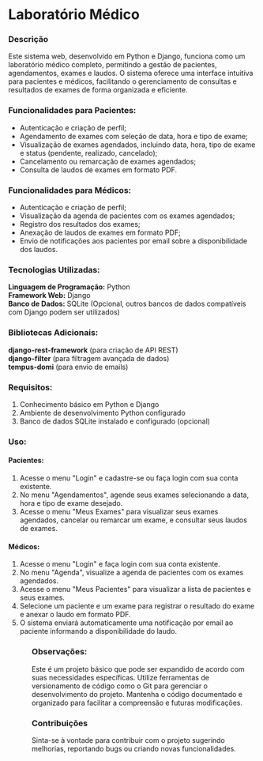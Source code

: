 <h1>Laboratório Médico</h1>

<h3>Descrição</h3>

Este sistema web, desenvolvido em Python e Django, funciona como um laboratório médico completo, permitindo a gestão de pacientes, agendamentos, exames e laudos. O sistema oferece uma interface intuitiva para pacientes e médicos, facilitando o gerenciamento de consultas e resultados de exames de forma organizada e eficiente.

<h3>Funcionalidades para Pacientes:</h3>

<ul>
<li>Autenticação e criação de perfil;</li>
<li>Agendamento de exames com seleção de data, hora e tipo de exame;</li>
<li>Visualização de exames agendados, incluindo data, hora, tipo de exame e status (pendente, realizado, cancelado);</li>
<li>Cancelamento ou remarcação de exames agendados;</li>
<li>Consulta de laudos de exames em formato PDF.</li>
</ul>

<h3>Funcionalidades para Médicos:</h3>

<ul>
<li>Autenticação e criação de perfil;</li>
<li>Visualização da agenda de pacientes com os exames agendados;</li>
<li>Registro dos resultados dos exames;</li>
<li>Anexação de laudos de exames em formato PDF;</li>
<li>Envio de notificações aos pacientes por email sobre a disponibilidade dos laudos.</li>
</ul>

<h3>Tecnologias Utilizadas:</h3>

<b>Linguagem de Programação:</b> Python<br>
<b>Framework Web:</b> Django<br>
<b>Banco de Dados:</b> SQLite (Opcional, outros bancos de dados compatíveis com Django podem ser utilizados)<br>

<h3>Bibliotecas Adicionais:</h3>
<b>django-rest-framework</b> (para criação de API REST)<br>
<b>django-filter</b> (para filtragem avançada de dados)<br>
<b>tempus-domi</b> (para envio de emails)<br>

<h3>Requisitos:</h3>
<ol>
<li>Conhecimento básico em Python e Django</li>
<li>Ambiente de desenvolvimento Python configurado</li>
<li>Banco de dados SQLite instalado e configurado (opcional)</li>
</ol>

<h3>Uso:</h3>

<h4>Pacientes:</h4>
<ol>
<li>Acesse o menu "Login" e cadastre-se ou faça login com sua conta existente.</li>
<li>No menu "Agendamentos", agende seus exames selecionando a data, hora e tipo de exame desejado.</li>
<li>Acesse o menu "Meus Exames" para visualizar seus exames agendados, cancelar ou remarcar um exame, e consultar seus laudos de exames.</li>
</ol>

<h4>Médicos:</h4>
<ol>
<li>Acesse o menu "Login" e faça login com sua conta existente.</li>
<li>No menu "Agenda", visualize a agenda de pacientes com os exames agendados.</li>
<li>Acesse o menu "Meus Pacientes" para visualizar a lista de pacientes e seus exames.</li>
<li>Selecione um paciente e um exame para registrar o resultado do exame e anexar o laudo em formato PDF.</li>
<li>O sistema enviará automaticamente uma notificação por email ao paciente informando a disponibilidade do laudo.</li>
<ol>

<h3>Observações:</h3>
Este é um projeto básico que pode ser expandido de acordo com suas necessidades específicas.
Utilize ferramentas de versionamento de código como o Git para gerenciar o desenvolvimento do projeto.
Mantenha o código documentado e organizado para facilitar a compreensão e futuras modificações.

<h3>Contribuições</h3>

Sinta-se à vontade para contribuir com o projeto sugerindo melhorias, reportando bugs ou criando novas funcionalidades.
